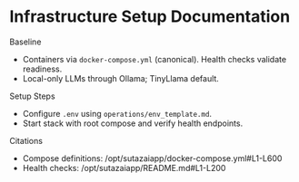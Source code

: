 # Infrastructure Setup Documentation

Baseline
- Containers via `docker-compose.yml` (canonical). Health checks validate readiness.
- Local-only LLMs through Ollama; TinyLlama default.

Setup Steps
- Configure `.env` using `operations/env_template.md`.
- Start stack with root compose and verify health endpoints.

Citations
- Compose definitions: /opt/sutazaiapp/docker-compose.yml#L1-L600
- Health checks: /opt/sutazaiapp/README.md#L1-L200

